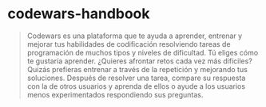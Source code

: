 # codewars-handbook
> Codewars es una plataforma que te ayuda a aprender, entrenar y mejorar tus habilidades de codificación resolviendo tareas de programación de muchos tipos y niveles de dificultad. Tú eliges cómo te gustaría aprender. ¿Quieres afrontar retos cada vez más difíciles? Quizás prefieras entrenar a través de la repetición y mejorando tus soluciones. Después de resolver una tarea, compare su respuesta con la de otros usuarios y aprenda de ellos o ayude a los usuarios menos experimentados respondiendo sus preguntas.

